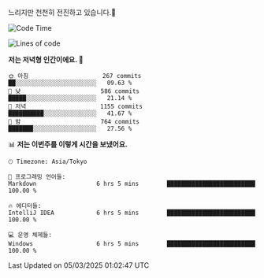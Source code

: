 느리지만 천천히 전진하고 있습니다.🐢

<!--START_SECTION:waka-->
![Code Time](http://img.shields.io/badge/Code%20Time-1%2C536%20hrs%2052%20mins-blue)

![Lines of code](https://img.shields.io/badge/%EC%A0%80%EB%8A%94%20%EC%97%AC%ED%83%9C%EA%B9%8C%EC%A7%80%20-916.3%20thousand%20%EC%A4%84%EC%9D%98%20%EC%BD%94%EB%93%9C%EB%A5%BC%20%EC%9E%91%EC%84%B1%ED%96%88%EC%96%B4%EC%9A%94.-blue)

**저는 저녁형 인간이에요. 🦉** 

```text
🌞 아침                     267 commits         ██░░░░░░░░░░░░░░░░░░░░░░░   09.63 % 
🌆 낮　                     586 commits         █████░░░░░░░░░░░░░░░░░░░░   21.14 % 
🌃 저녁                     1155 commits        ██████████░░░░░░░░░░░░░░░   41.67 % 
🌙 밤　                     764 commits         ███████░░░░░░░░░░░░░░░░░░   27.56 % 
```


📊 **저는 이번주를 이렇게 시간을 보냈어요.** 

```text
🕑︎ Timezone: Asia/Tokyo

💬 프로그래밍 언어들: 
Markdown                 6 hrs 5 mins        █████████████████████████   100.00 % 

🔥 에디터들: 
IntelliJ IDEA            6 hrs 5 mins        █████████████████████████   100.00 % 

💻 운영 체제들: 
Windows                  6 hrs 5 mins        █████████████████████████   100.00 % 
```


 Last Updated on 05/03/2025 01:02:47 UTC
<!--END_SECTION:waka-->

